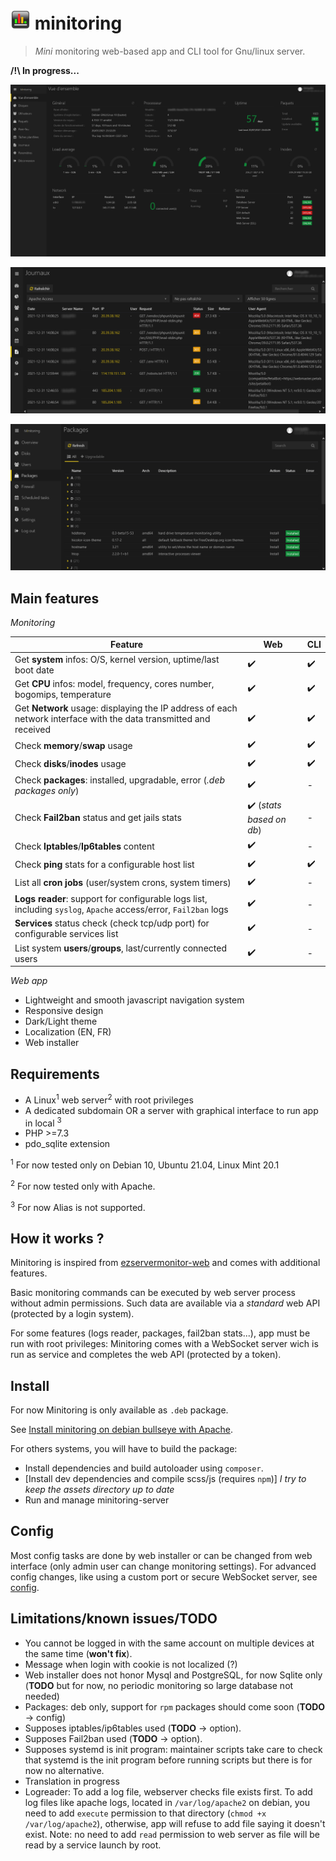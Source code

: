 # ![logo](/public/assets/img/favicon-32x32.png) minitoring

> *Mini* monitoring web-based app and CLI tool for Gnu/linux server. 

**/!\ In progress...** 

![preview_dark](/doc/img/overview_dark.png)

![preview_logs](/doc/img/log_apache_access.png)

![preview_packages](/doc/img/packages.png)

## Main features

*Monitoring*

Feature | Web   | CLI
----    |---    |---
Get **system** infos: O/S, kernel version, uptime/last boot date | ✔️| ✔️ |
Get **CPU** infos: model, frequency, cores number, bogomips, temperature | ✔️| ✔️ |
Get **Network** usage: displaying the IP address of each network interface with the data transmitted and received | ✔️| ✔️ |
Check **memory**/**swap** usage | ✔️| ✔️ |
Check **disks**/**inodes** usage  | ✔️| ✔️ |
Check **packages**: installed, upgradable, error (*.deb packages only*) | ✔️| - |
Check **Fail2ban** status and get jails stats | ✔️ (*stats based on db*)| -|
Check **Iptables**/**Ip6tables** content | ✔️| - |
Check **ping** stats for a configurable host list  | ✔️ | ✔️ |
List all **cron jobs** (user/system crons, system timers) | ✔️| - |
**Logs reader**: support for configurable logs list, including `syslog`, `Apache` access/error, `Fail2ban` logs | ✔️| - |
**Services** status check (check tcp/udp port) for configurable services list | ✔️| - |
List system **users**/**groups**, last/currently connected users | ✔️| - |

*Web app*
- Lightweight and smooth javascript navigation system
- Responsive design
- Dark/Light theme
- Localization (EN, FR)
- Web installer


## Requirements
- A Linux<sup>1</sup> web server<sup>2</sup> with root privileges
- A dedicated subdomain OR a server with graphical interface to run app in local <sup>3</sup>
- PHP >=7.3
- pdo_sqlite extension

<sup>1</sup> For now tested only on Debian 10, Ubuntu 21.04, Linux Mint 20.1 

<sup>2</sup> For now tested only with Apache.

<sup>3</sup> For now Alias is not supported.

## How it works ?
Minitoring is inspired from [ezservermonitor-web](https://github.com/shevabam/ezservermonitor-web) and comes with additional features.

Basic monitoring commands can be executed by web server process without admin permissions. Such data are available via a *standard* web API (protected by a login system). 

For some features (logs reader, packages, fail2ban stats...), app must be run with root privileges: Minitoring comes with a WebSocket server wich is run as service and completes the web API (protected by a token). 


## Install
For now Minitoring is only available as `.deb` package. 

See [Install minitoring on debian bullseye with Apache](/doc/install.md).

For others systems, you will have to build the package:
- Install dependencies and build autoloader using `composer`.
- \[Install dev dependencies and compile scss/js (requires `npm`)] *I try to keep the assets directory up to date*
- Run and manage minitoring-server


## Config
Most config tasks are done by web installer or can be changed from web interface (only admin user can change monitoring settings). For advanced config changes, like using a custom port or secure WebSocket server, see [config](/doc/config.md). 


## Limitations/known issues/TODO
- You cannot be logged in with the same account on multiple devices at the same time (**won't fix**). 
- Message when login with cookie is not localized (?)
- Web installer does not honor Mysql and PostgreSQL, for now Sqlite only (**TODO** but for now, no periodic monitoring so large database not needed)
- Packages: deb only, support for `rpm` packages should come soon (**TODO** -> config)
- Supposes iptables/ip6tables used (**TODO** -> option).
- Supposes Fail2ban used (**TODO** -> option).
- Supposes systemd is init program: maintainer scripts take care to check that systemd is the init program before running scripts but there is for now no alternative. 
- Translation in progress
- Logreader: To add a log file, webserver checks file exists first. To add log files like apache logs, located in `/var/log/apache2` on debian, you need to add `execute` permission to that directory (`chmod +x /var/log/apache2`), otherwise, app will refuse to add file saying it doesn't exist. Note: no need to add `read` permission to web server as file will be read by a service launch by root.
